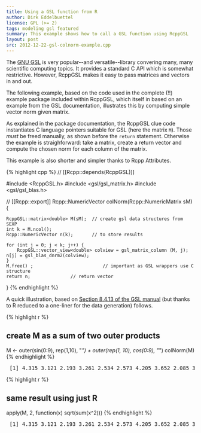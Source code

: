 ```yaml
---
title: Using a GSL function from R
author: Dirk Eddelbuettel
license: GPL (>= 2)
tags: modeling gsl featured
summary: This example shows how to call a GSL function using RcppGSL
layout: post
src: 2012-12-22-gsl-colnorm-example.cpp
---
```

The [GNU GSL](http://www.gnu.org/software/gsl/) is very popular--and 
versatile--library convering many, many scientific computing topics. It 
provides a standard C API which is somewhat restrictive. However, RcppGSL
makes it easy to pass matrices and vectors in and out.

The following example, based on the code used in the complete (!!)
example package included within RcppGSL, which itself in based on
an example from the GSL documentation, illustrates this by
computing simple vector norm given matrix.

As explained in the package documentation, the RcppGSL clue code
instantiates C language pointers suitable for GSL (here the matrix
`M`). Those *must* be freed manually, as shown before the `return`
statement.  Otherwise the example is straighforward: take a matrix,
create a return vector and compute the chosen norm for each column
of the matrix.  

This example is also shorter and simpler thanks to Rcpp Attributes.



{% highlight cpp %}
// [[Rcpp::depends(RcppGSL)]]

#include <RcppGSL.h>
#include <gsl/gsl_matrix.h>
#include <gsl/gsl_blas.h>

// [[Rcpp::export]]
Rcpp::NumericVector colNorm(Rcpp::NumericMatrix sM) {

    RcppGSL::matrix<double> M(sM); 	// create gsl data structures from SEXP
    int k = M.ncol();
    Rcpp::NumericVector n(k); 		// to store results 

    for (int j = 0; j < k; j++) {
        RcppGSL::vector_view<double> colview = gsl_matrix_column (M, j);
	n[j] = gsl_blas_dnrm2(colview);
    }
    M.free() ;                          // important as GSL wrappers use C structure
    return n;				// return vector  
}
{% endhighlight %}


A quick illustration, based on 
[Section 8.4.13 of the GSL manual](http://www.gnu.org/software/gsl/manual/html_node/Example-programs-for-matrices.html) 
(but thanks to R reduced to a one-liner for the data generation) follows.

{% highlight r %}
## create M as a sum of two outer products
M <- outer(sin(0:9), rep(1,10), "*") + outer(rep(1, 10), cos(0:9), "*")
colNorm(M)
{% endhighlight %}



<pre class="output">
 [1] 4.315 3.121 2.193 3.261 2.534 2.573 4.205 3.652 2.085 3.073
</pre>



{% highlight r %}
## same result using just R
apply(M, 2, function(x) sqrt(sum(x^2)))
{% endhighlight %}



<pre class="output">
 [1] 4.315 3.121 2.193 3.261 2.534 2.573 4.205 3.652 2.085 3.073
</pre>

